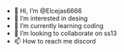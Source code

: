 - 👋 Hi, I’m @Elcejas6666
- 👀 I’m interested in desing
- 🌱 I’m currently learning coding
- 💞️ I’m looking to collaborate on ss13
- 📫 How to reach me discord

<!---
Elcejas6666/Elcejas6666 is a ✨ special ✨ repository because its `README.md` (this file) appears on your GitHub profile.
You can click the Preview link to take a look at your changes.
--->
